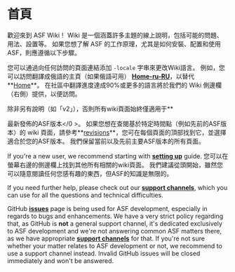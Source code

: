 # 首頁

歡迎來到 ASF Wiki！ Wiki 是一個涵蓋許多主題的線上說明，包括可能的問題、用法、設置等。 如果您想了解 ASF 的工作原理，尤其是如何安裝、配置和使用 ASF，則應遵循以下步驟。

您可以通過向任何訪問的頁面連結添加 `-locale` 字串來更改Wiki語言。 例如，您可以訪問翻譯成俄語的主頁（如果俄語可用） **[Home-ru-RU](https://github.com/JustArchiNET/ArchiSteamFarm/wiki/Home-ru-RU)**，以替代**[Home](https://github.com/JustArchiNET/ArchiSteamFarm/wiki/Home)**。 在社區中翻譯進度達成90%或更多的語言將於我們的 Wiki 側邊欄（右側）提供，以便訪問。

除非另有說明（如「v2」），否則所有wiki頁面始終僅適用于**

最新發佈的ASF版本</0 >。 如果您想在查閱基於特定時間點（例如先前的ASF版本）的 wiki 頁面，請參考**[revisions](https://github.com/JustArchiNET/ArchiSteamFarm/wiki/_history)**，您可在每個頁面的頂部找到它，並選擇適合於您的ASF版本。 我們保留當前以及先前主要ASF版本的所有頁面。</p> 

If you're a new user, we recommend starting with **[setting up](https://github.com/JustArchiNET/ArchiSteamFarm/wiki/Setting-up)** guide. 您可以在螢幕右邊的側邊欄上找到其他所有相關的wiki頁面。 我們建議從頭開始，雖然您可以隨意閱讀任何您感有趣的東西，但ASF的知識是無限的。

If you need further help, please check out our **[support channels](https://github.com/JustArchiNET/ArchiSteamFarm/blob/main/.github/SUPPORT.md)**, which you can use for all the questions and technical difficulties.

GitHub **[issues](https://github.com/JustArchiNET/ArchiSteamFarm/issues)** page is being used for ASF development, especially in regards to bugs and enhancements. We have a very strict policy regarding that, as GitHub is **not** a general support channel, it's dedicated exclusively to ASF development and we're not answering common ASF matters there, as we have appropriate **[support channels](https://github.com/JustArchiNET/ArchiSteamFarm/blob/main/.github/SUPPORT.md)** for that. If you're not sure whether your matter relates to ASF development or not, we recommend to use a support channel instead. Invalid GitHub issues will be closed immediately and won't be answered.
